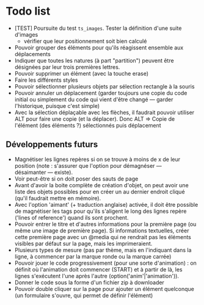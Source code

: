 # Todo list

* [TEST] Poursuite du test `ts_images`. Tester la définition d'une suite d'images
  * vérifier que leur positionnement soit bien calculé
* Pouvoir grouper des éléments pour qu'ils réagissent ensemble aux déplacements
* Indiquer que toutes les natures (à part "partition") peuvent être désignées par leur trois premières lettres.
* Pouvoir supprimer un élément (avec la touche erase)
* Faire les différents styles
* Pouvoir sélectionner plusieurs objets par sélection rectangle à la souris
* Pouvoir annuler un déplacement (garder toujours une copie du code initial ou simplement du code qui vient d'être changé — garder l'historique, puisque c'est simple)
* Avec la sélection déplaçable avec les flèches, il faudrait pouvoir utiliser ALT pour faire une copie (et la déplacer). Donc ALT => Copie de l'élément (des éléments ?) sélectionnés puis déplacement

## Développements futurs

* Magnétiser les lignes repères si on se trouve à moins de x de leur position (note : s'assurer que l'option pour démagnéser — désaimanter — existe).
* Voir peut-être si on doit poser des sauts de page
* Avant d'avoir la boite complète de création d'objet, on peut avoir une liste des objets possibles pour en créer un au dernier endroit cliqué (qu'il faudrait mettre en mémoire).
* Avec l'option 'aimant' (+ traduction anglaise) activée, il doit être possible de magnétiser les tags pour qu'ils s'aligent le long des lignes repère ('lines of reference') quand ils sont prochent.
* Pouvoir entrer le titre et d'autres informations pour la première page (ou même une image de première page). Si informations textuelles, créer cette première page avec un @media qui ne rendrait pas les éléments visibles par défaut sur la page, mais les imprimeraient.
* Plusieurs types de mesure (pas par thème, mais en l'indiquant dans la ligne, à commencer par la marque ronde ou la marque carrée)
* Pouvoir jouer le code progressivement (pour une sorte d'animation) : on définit où l'animation doit commencer (START) et à partir de là, les lignes s'exécutent l'une après l'autre (option('anim'|'animation')).
* Donner le code sous la forme d'un fichier zip à downloader
* Pouvoir double cliquer sur la page pour ajouter un élément quelconque (un formulaire s'ouvre, qui permet de définir l'élément)
